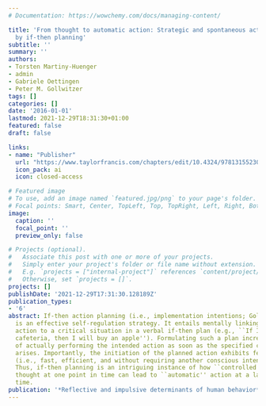 ```yaml
---
# Documentation: https://wowchemy.com/docs/managing-content/

title: 'From thought to automatic action: Strategic and spontaneous action control
  by if-then planning'
subtitle: ''
summary: ''
authors:
- Torsten Martiny-Huenger
- admin
- Gabriele Oettingen
- Peter M. Gollwitzer
tags: []
categories: []
date: '2016-01-01'
lastmod: 2021-12-29T18:31:30+01:00
featured: false
draft: false

links:
- name: "Publisher"
  url: "https://www.taylorfrancis.com/chapters/edit/10.4324/9781315523095-12/thought-automatic-action-strategic-spontaneous-action-control-planning-torsten-martiny-huenger-maik-bieleke-gabriele-oettingen-peter-gollwitzer"
  icon_pack: ai
  icon: closed-access

# Featured image
# To use, add an image named `featured.jpg/png` to your page's folder.
# Focal points: Smart, Center, TopLeft, Top, TopRight, Left, Right, BottomLeft, Bottom, BottomRight.
image:
  caption: ''
  focal_point: ''
  preview_only: false

# Projects (optional).
#   Associate this post with one or more of your projects.
#   Simply enter your project's folder or file name without extension.
#   E.g. `projects = ["internal-project"]` references `content/project/deep-learning/index.md`.
#   Otherwise, set `projects = []`.
projects: []
publishDate: '2021-12-29T17:31:30.128189Z'
publication_types:
- '6'
abstract: If-then action planning (i.e., implementation intentions; Gollwitzer, 1999)
  is an effective self-regulation strategy. It entails mentally linking an intended
  action to a critical situation in a verbal if-then plan (e.g., ``If I enter the
  cafeteria, then I will buy an apple''). Formulating such a plan increases the likelihood
  of actually performing the intended action as soon as the specified critical situation
  arises. Importantly, the initiation of the planned action exhibits features of automaticity
  (i.e., fast, efficient, and without requiring another conscious intent; Bargh, 1994).
  Thus, if-then planning is an intriguing instance of how ``controlled'' conscious
  thought at one point in time can lead to ``automatic'' action at a later point in
  time.
publication: '*Reflective and impulsive determinants of human behavior*'
---
```

